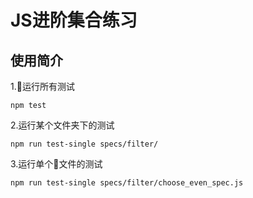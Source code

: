 # JS进阶集合练习

## 使用简介

1.运行所有测试
```
npm test
```
2.运行某个文件夹下的测试
```
npm run test-single specs/filter/
```
3.运行单个文件的测试
```
npm run test-single specs/filter/choose_even_spec.js
```